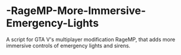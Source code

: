 # -RageMP-More-Immersive-Emergency-Lights
A script for GTA V's multiplayer modification RageMP, that adds more immersive controls of emergency lights and sirens.
